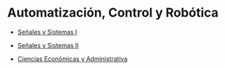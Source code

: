 # Automatización, Control y Robótica

- [Señales y Sistemas I](Señales%20y%20Sistemas%20I.md)
- [Señales y Sistemas II](Señales%20y%20Sistemas%20II.md)

- [Ciencias Económicas y Administrativa](Ciencias%20económicas%20y%20Administrativa.md)

